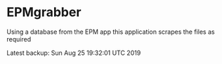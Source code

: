 # EPMgrabber
Using a database from the EPM app this application scrapes the files as required


Latest backup: Sun Aug 25 19:32:01 UTC 2019
